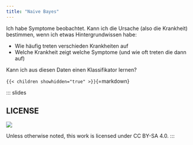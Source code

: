```yaml
---
title: "Naive Bayes"
---
```



Ich habe Symptome beobachtet. Kann ich die Ursache (also die Krankheit)
bestimmen, wenn ich etwas Hintergrundwissen habe:

-   Wie häufig treten verschieden Krankheiten auf
-   Welche Krankheit zeigt welche Symptome (und wie oft treten die dann auf)

Kann ich aus diesen Daten einen Klassifikator lernen?


`{{< children showhidden="true" >}}`{=markdown}







<!-- DO NOT REMOVE - THIS IS A LAST SLIDE TO INDICATE THE LICENSE AND POSSIBLE EXCEPTIONS (IMAGES, ...). -->
::: slides
## LICENSE
![](https://licensebuttons.net/l/by-sa/4.0/88x31.png)

Unless otherwise noted, this work is licensed under CC BY-SA 4.0.
:::
